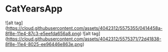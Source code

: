 CatYearsApp
===========

![alt tag] (https://cloud.githubusercontent.com/assets/4042312/5575355/0414458a-8f8e-11e4-87c3-e5eefda656a8.png) ![alt tag] (https://cloud.githubusercontent.com/assets/4042312/5575371/72d41838-8f8e-11e4-8025-ee96446e863e.png)
